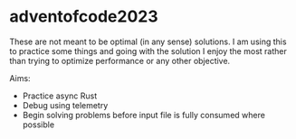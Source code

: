 # adventofcode2023

These are not meant to be optimal (in any sense) solutions.
I am using this to practice some things and going with the solution I enjoy the most rather than trying to optimize performance or any other objective.

Aims:
- Practice async Rust
- Debug using telemetry
- Begin solving problems before input file is fully consumed where possible
